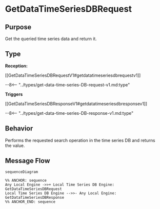 <div class="message">

# GetDataTimeSeriesDBRequest

## Purpose

<!-- --8<-- [start:purpose] -->
Get the queried time series data and return it. 
<!-- --8<-- [end:purpose] -->

## Type

<!-- --8<-- [start:type] -->
**Reception:**

[[GetDataTimeSeriesDBRequestV1#getdatatimeseriesdbrequestv1]]

--8<-- "../types/get-data-time-series-DB-request-v1.md:type"

**Triggers**

[[GetDataTimeSeriesDBResponseV1#getdatatimeseriesdbresponsev1]]

--8<-- "../types/get-data-time-series-DB-response-v1.md:type"

<!-- --8<-- [end:type] -->

## Behavior

<!-- --8<-- [start:behavior] -->
Performs the requested search operation in the time series DB and returns the value.
<!-- --8<-- [end:behavior] -->


## Message Flow

<!-- --8<-- [start:messages] -->
```mermaid
sequenceDiagram

%% ANCHOR: sequence
Any Local Engine ->>+ Local Time Series DB Engine: GetDataTimeSeriesDBRequest
Local Time Series DB Engine -->>- Any Local Engine: GetDataTimeSeriesDBResponse
%% ANCHOR_END: sequence
```

<!-- --8<-- [end:messages] -->

</div>